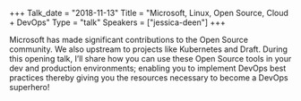 +++
Talk_date = "2018-11-13"
Title = "Microsoft, Linux, Open Source, Cloud + DevOps"
Type = "talk"
Speakers = ["jessica-deen"]
+++

Microsoft has made significant contributions to the Open Source community. We also upstream to projects like Kubernetes and Draft. During this opening talk, I’ll share how you can use these Open Source tools in your dev and production environments; enabling you to implement DevOps best practices thereby giving you the resources necessary to become a DevOps superhero!
